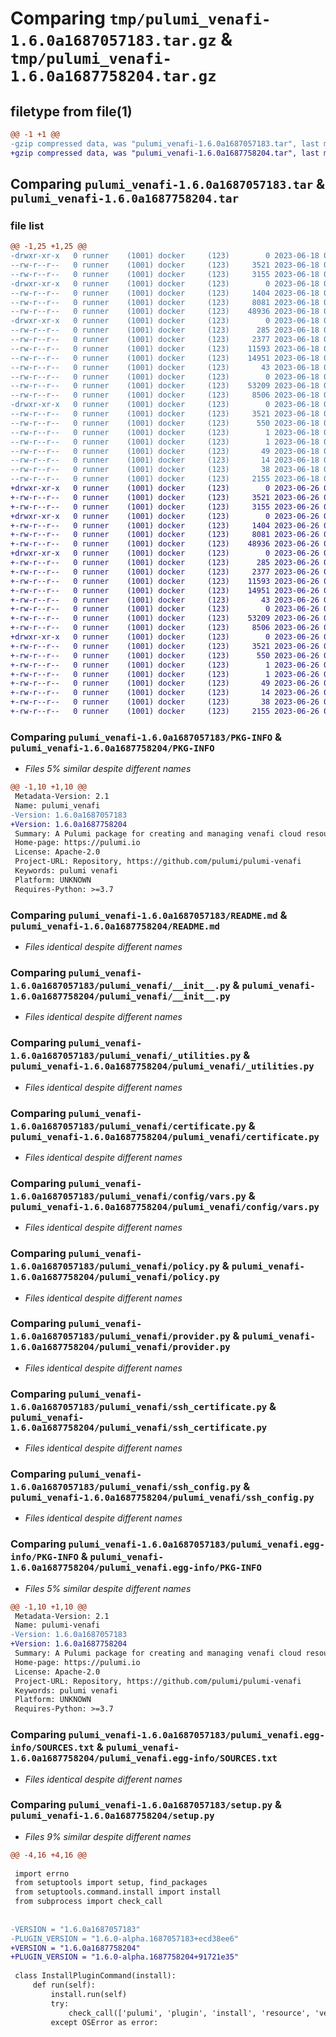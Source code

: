 # Comparing `tmp/pulumi_venafi-1.6.0a1687057183.tar.gz` & `tmp/pulumi_venafi-1.6.0a1687758204.tar.gz`

## filetype from file(1)

```diff
@@ -1 +1 @@
-gzip compressed data, was "pulumi_venafi-1.6.0a1687057183.tar", last modified: Sun Jun 18 03:04:19 2023, max compression
+gzip compressed data, was "pulumi_venafi-1.6.0a1687758204.tar", last modified: Mon Jun 26 05:47:31 2023, max compression
```

## Comparing `pulumi_venafi-1.6.0a1687057183.tar` & `pulumi_venafi-1.6.0a1687758204.tar`

### file list

```diff
@@ -1,25 +1,25 @@
-drwxr-xr-x   0 runner    (1001) docker     (123)        0 2023-06-18 03:04:19.623807 pulumi_venafi-1.6.0a1687057183/
--rw-r--r--   0 runner    (1001) docker     (123)     3521 2023-06-18 03:04:19.623807 pulumi_venafi-1.6.0a1687057183/PKG-INFO
--rw-r--r--   0 runner    (1001) docker     (123)     3155 2023-06-18 03:04:19.000000 pulumi_venafi-1.6.0a1687057183/README.md
-drwxr-xr-x   0 runner    (1001) docker     (123)        0 2023-06-18 03:04:19.619807 pulumi_venafi-1.6.0a1687057183/pulumi_venafi/
--rw-r--r--   0 runner    (1001) docker     (123)     1404 2023-06-18 03:04:19.000000 pulumi_venafi-1.6.0a1687057183/pulumi_venafi/__init__.py
--rw-r--r--   0 runner    (1001) docker     (123)     8081 2023-06-18 03:04:19.000000 pulumi_venafi-1.6.0a1687057183/pulumi_venafi/_utilities.py
--rw-r--r--   0 runner    (1001) docker     (123)    48936 2023-06-18 03:04:19.000000 pulumi_venafi-1.6.0a1687057183/pulumi_venafi/certificate.py
-drwxr-xr-x   0 runner    (1001) docker     (123)        0 2023-06-18 03:04:19.619807 pulumi_venafi-1.6.0a1687057183/pulumi_venafi/config/
--rw-r--r--   0 runner    (1001) docker     (123)      285 2023-06-18 03:04:19.000000 pulumi_venafi-1.6.0a1687057183/pulumi_venafi/config/__init__.py
--rw-r--r--   0 runner    (1001) docker     (123)     2377 2023-06-18 03:04:19.000000 pulumi_venafi-1.6.0a1687057183/pulumi_venafi/config/vars.py
--rw-r--r--   0 runner    (1001) docker     (123)    11593 2023-06-18 03:04:19.000000 pulumi_venafi-1.6.0a1687057183/pulumi_venafi/policy.py
--rw-r--r--   0 runner    (1001) docker     (123)    14951 2023-06-18 03:04:19.000000 pulumi_venafi-1.6.0a1687057183/pulumi_venafi/provider.py
--rw-r--r--   0 runner    (1001) docker     (123)       43 2023-06-18 03:04:19.000000 pulumi_venafi-1.6.0a1687057183/pulumi_venafi/pulumi-plugin.json
--rw-r--r--   0 runner    (1001) docker     (123)        0 2023-06-18 03:04:19.000000 pulumi_venafi-1.6.0a1687057183/pulumi_venafi/py.typed
--rw-r--r--   0 runner    (1001) docker     (123)    53209 2023-06-18 03:04:19.000000 pulumi_venafi-1.6.0a1687057183/pulumi_venafi/ssh_certificate.py
--rw-r--r--   0 runner    (1001) docker     (123)     8506 2023-06-18 03:04:19.000000 pulumi_venafi-1.6.0a1687057183/pulumi_venafi/ssh_config.py
-drwxr-xr-x   0 runner    (1001) docker     (123)        0 2023-06-18 03:04:19.619807 pulumi_venafi-1.6.0a1687057183/pulumi_venafi.egg-info/
--rw-r--r--   0 runner    (1001) docker     (123)     3521 2023-06-18 03:04:19.000000 pulumi_venafi-1.6.0a1687057183/pulumi_venafi.egg-info/PKG-INFO
--rw-r--r--   0 runner    (1001) docker     (123)      550 2023-06-18 03:04:19.000000 pulumi_venafi-1.6.0a1687057183/pulumi_venafi.egg-info/SOURCES.txt
--rw-r--r--   0 runner    (1001) docker     (123)        1 2023-06-18 03:04:19.000000 pulumi_venafi-1.6.0a1687057183/pulumi_venafi.egg-info/dependency_links.txt
--rw-r--r--   0 runner    (1001) docker     (123)        1 2023-06-18 03:04:19.000000 pulumi_venafi-1.6.0a1687057183/pulumi_venafi.egg-info/not-zip-safe
--rw-r--r--   0 runner    (1001) docker     (123)       49 2023-06-18 03:04:19.000000 pulumi_venafi-1.6.0a1687057183/pulumi_venafi.egg-info/requires.txt
--rw-r--r--   0 runner    (1001) docker     (123)       14 2023-06-18 03:04:19.000000 pulumi_venafi-1.6.0a1687057183/pulumi_venafi.egg-info/top_level.txt
--rw-r--r--   0 runner    (1001) docker     (123)       38 2023-06-18 03:04:19.623807 pulumi_venafi-1.6.0a1687057183/setup.cfg
--rw-r--r--   0 runner    (1001) docker     (123)     2155 2023-06-18 03:04:19.000000 pulumi_venafi-1.6.0a1687057183/setup.py
+drwxr-xr-x   0 runner    (1001) docker     (123)        0 2023-06-26 05:47:31.753946 pulumi_venafi-1.6.0a1687758204/
+-rw-r--r--   0 runner    (1001) docker     (123)     3521 2023-06-26 05:47:31.753946 pulumi_venafi-1.6.0a1687758204/PKG-INFO
+-rw-r--r--   0 runner    (1001) docker     (123)     3155 2023-06-26 05:47:31.000000 pulumi_venafi-1.6.0a1687758204/README.md
+drwxr-xr-x   0 runner    (1001) docker     (123)        0 2023-06-26 05:47:31.753946 pulumi_venafi-1.6.0a1687758204/pulumi_venafi/
+-rw-r--r--   0 runner    (1001) docker     (123)     1404 2023-06-26 05:47:31.000000 pulumi_venafi-1.6.0a1687758204/pulumi_venafi/__init__.py
+-rw-r--r--   0 runner    (1001) docker     (123)     8081 2023-06-26 05:47:31.000000 pulumi_venafi-1.6.0a1687758204/pulumi_venafi/_utilities.py
+-rw-r--r--   0 runner    (1001) docker     (123)    48936 2023-06-26 05:47:31.000000 pulumi_venafi-1.6.0a1687758204/pulumi_venafi/certificate.py
+drwxr-xr-x   0 runner    (1001) docker     (123)        0 2023-06-26 05:47:31.753946 pulumi_venafi-1.6.0a1687758204/pulumi_venafi/config/
+-rw-r--r--   0 runner    (1001) docker     (123)      285 2023-06-26 05:47:31.000000 pulumi_venafi-1.6.0a1687758204/pulumi_venafi/config/__init__.py
+-rw-r--r--   0 runner    (1001) docker     (123)     2377 2023-06-26 05:47:31.000000 pulumi_venafi-1.6.0a1687758204/pulumi_venafi/config/vars.py
+-rw-r--r--   0 runner    (1001) docker     (123)    11593 2023-06-26 05:47:31.000000 pulumi_venafi-1.6.0a1687758204/pulumi_venafi/policy.py
+-rw-r--r--   0 runner    (1001) docker     (123)    14951 2023-06-26 05:47:31.000000 pulumi_venafi-1.6.0a1687758204/pulumi_venafi/provider.py
+-rw-r--r--   0 runner    (1001) docker     (123)       43 2023-06-26 05:47:31.000000 pulumi_venafi-1.6.0a1687758204/pulumi_venafi/pulumi-plugin.json
+-rw-r--r--   0 runner    (1001) docker     (123)        0 2023-06-26 05:47:31.000000 pulumi_venafi-1.6.0a1687758204/pulumi_venafi/py.typed
+-rw-r--r--   0 runner    (1001) docker     (123)    53209 2023-06-26 05:47:31.000000 pulumi_venafi-1.6.0a1687758204/pulumi_venafi/ssh_certificate.py
+-rw-r--r--   0 runner    (1001) docker     (123)     8506 2023-06-26 05:47:31.000000 pulumi_venafi-1.6.0a1687758204/pulumi_venafi/ssh_config.py
+drwxr-xr-x   0 runner    (1001) docker     (123)        0 2023-06-26 05:47:31.753946 pulumi_venafi-1.6.0a1687758204/pulumi_venafi.egg-info/
+-rw-r--r--   0 runner    (1001) docker     (123)     3521 2023-06-26 05:47:31.000000 pulumi_venafi-1.6.0a1687758204/pulumi_venafi.egg-info/PKG-INFO
+-rw-r--r--   0 runner    (1001) docker     (123)      550 2023-06-26 05:47:31.000000 pulumi_venafi-1.6.0a1687758204/pulumi_venafi.egg-info/SOURCES.txt
+-rw-r--r--   0 runner    (1001) docker     (123)        1 2023-06-26 05:47:31.000000 pulumi_venafi-1.6.0a1687758204/pulumi_venafi.egg-info/dependency_links.txt
+-rw-r--r--   0 runner    (1001) docker     (123)        1 2023-06-26 05:47:31.000000 pulumi_venafi-1.6.0a1687758204/pulumi_venafi.egg-info/not-zip-safe
+-rw-r--r--   0 runner    (1001) docker     (123)       49 2023-06-26 05:47:31.000000 pulumi_venafi-1.6.0a1687758204/pulumi_venafi.egg-info/requires.txt
+-rw-r--r--   0 runner    (1001) docker     (123)       14 2023-06-26 05:47:31.000000 pulumi_venafi-1.6.0a1687758204/pulumi_venafi.egg-info/top_level.txt
+-rw-r--r--   0 runner    (1001) docker     (123)       38 2023-06-26 05:47:31.753946 pulumi_venafi-1.6.0a1687758204/setup.cfg
+-rw-r--r--   0 runner    (1001) docker     (123)     2155 2023-06-26 05:47:31.000000 pulumi_venafi-1.6.0a1687758204/setup.py
```

### Comparing `pulumi_venafi-1.6.0a1687057183/PKG-INFO` & `pulumi_venafi-1.6.0a1687758204/PKG-INFO`

 * *Files 5% similar despite different names*

```diff
@@ -1,10 +1,10 @@
 Metadata-Version: 2.1
 Name: pulumi_venafi
-Version: 1.6.0a1687057183
+Version: 1.6.0a1687758204
 Summary: A Pulumi package for creating and managing venafi cloud resources.
 Home-page: https://pulumi.io
 License: Apache-2.0
 Project-URL: Repository, https://github.com/pulumi/pulumi-venafi
 Keywords: pulumi venafi
 Platform: UNKNOWN
 Requires-Python: >=3.7
```

### Comparing `pulumi_venafi-1.6.0a1687057183/README.md` & `pulumi_venafi-1.6.0a1687758204/README.md`

 * *Files identical despite different names*

### Comparing `pulumi_venafi-1.6.0a1687057183/pulumi_venafi/__init__.py` & `pulumi_venafi-1.6.0a1687758204/pulumi_venafi/__init__.py`

 * *Files identical despite different names*

### Comparing `pulumi_venafi-1.6.0a1687057183/pulumi_venafi/_utilities.py` & `pulumi_venafi-1.6.0a1687758204/pulumi_venafi/_utilities.py`

 * *Files identical despite different names*

### Comparing `pulumi_venafi-1.6.0a1687057183/pulumi_venafi/certificate.py` & `pulumi_venafi-1.6.0a1687758204/pulumi_venafi/certificate.py`

 * *Files identical despite different names*

### Comparing `pulumi_venafi-1.6.0a1687057183/pulumi_venafi/config/vars.py` & `pulumi_venafi-1.6.0a1687758204/pulumi_venafi/config/vars.py`

 * *Files identical despite different names*

### Comparing `pulumi_venafi-1.6.0a1687057183/pulumi_venafi/policy.py` & `pulumi_venafi-1.6.0a1687758204/pulumi_venafi/policy.py`

 * *Files identical despite different names*

### Comparing `pulumi_venafi-1.6.0a1687057183/pulumi_venafi/provider.py` & `pulumi_venafi-1.6.0a1687758204/pulumi_venafi/provider.py`

 * *Files identical despite different names*

### Comparing `pulumi_venafi-1.6.0a1687057183/pulumi_venafi/ssh_certificate.py` & `pulumi_venafi-1.6.0a1687758204/pulumi_venafi/ssh_certificate.py`

 * *Files identical despite different names*

### Comparing `pulumi_venafi-1.6.0a1687057183/pulumi_venafi/ssh_config.py` & `pulumi_venafi-1.6.0a1687758204/pulumi_venafi/ssh_config.py`

 * *Files identical despite different names*

### Comparing `pulumi_venafi-1.6.0a1687057183/pulumi_venafi.egg-info/PKG-INFO` & `pulumi_venafi-1.6.0a1687758204/pulumi_venafi.egg-info/PKG-INFO`

 * *Files 5% similar despite different names*

```diff
@@ -1,10 +1,10 @@
 Metadata-Version: 2.1
 Name: pulumi-venafi
-Version: 1.6.0a1687057183
+Version: 1.6.0a1687758204
 Summary: A Pulumi package for creating and managing venafi cloud resources.
 Home-page: https://pulumi.io
 License: Apache-2.0
 Project-URL: Repository, https://github.com/pulumi/pulumi-venafi
 Keywords: pulumi venafi
 Platform: UNKNOWN
 Requires-Python: >=3.7
```

### Comparing `pulumi_venafi-1.6.0a1687057183/pulumi_venafi.egg-info/SOURCES.txt` & `pulumi_venafi-1.6.0a1687758204/pulumi_venafi.egg-info/SOURCES.txt`

 * *Files identical despite different names*

### Comparing `pulumi_venafi-1.6.0a1687057183/setup.py` & `pulumi_venafi-1.6.0a1687758204/setup.py`

 * *Files 9% similar despite different names*

```diff
@@ -4,16 +4,16 @@
 
 import errno
 from setuptools import setup, find_packages
 from setuptools.command.install import install
 from subprocess import check_call
 
 
-VERSION = "1.6.0a1687057183"
-PLUGIN_VERSION = "1.6.0-alpha.1687057183+ecd38ee6"
+VERSION = "1.6.0a1687758204"
+PLUGIN_VERSION = "1.6.0-alpha.1687758204+91721e35"
 
 class InstallPluginCommand(install):
     def run(self):
         install.run(self)
         try:
             check_call(['pulumi', 'plugin', 'install', 'resource', 'venafi', PLUGIN_VERSION])
         except OSError as error:
```

